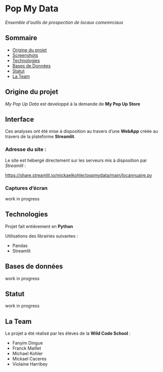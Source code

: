 # Pop My Data
_Ensemble d'outils de prospection de locaux comemrciaux_

## Sommaire

* [Origine du projet](#origine-du-projet)
* [Screenshots](#interface)
* [Technologies](#technologies)
* [Bases de Données](#bases-de-données)
* [Statut](#statut)
* [La Team](#la-team)

## Origine du projet

_My Pop Up Data_ est developpé à la demande de __My Pop Up Store__

## Interface

Ces analyses ont été mise à disposition au travers d’une __WebApp__ créée au travers de la plateforme __Streamlit__.

### Adresse du site :

Le site est hébergé directement sur les serveurs mis à disposition par *Streamlit* :

https://share.streamlit.io/mickaelkohler/popmydata/main/locannuaire.py

### Captures d’écran

work in progress

## Technologies 

Projet fait entièrement en **Python**

Utilisations des librairies suivantes : 
 - Pandas
 - Streamlit

## Bases de données 

work in progress

## Statut

work in progress

## La Team

Le projet a été réalisé par les élèves de la **Wild Code School** :
- Fanyim Dingue
- Franck Maillet
- Michael Kohler
- Mickael Caceres
- Violaine Harribey

